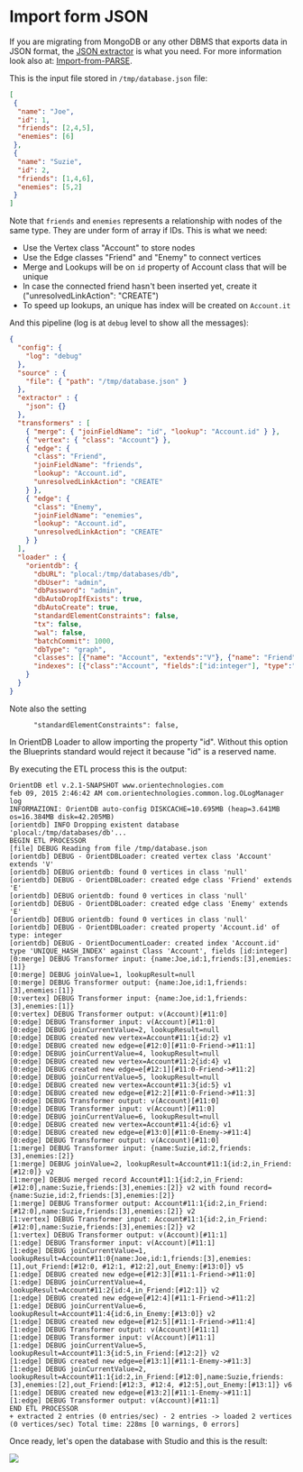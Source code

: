 # Import form JSON

If you are migrating from MongoDB or any other DBMS that exports data in JSON format, the [JSON extractor](Extractor.md#json) is what you need. For more information look also at: [Import-from-PARSE](Import-from-PARSE.md).

This is the input file stored in `/tmp/database.json` file:

```json
[
 {
  "name": "Joe",
  "id": 1,
  "friends": [2,4,5],
  "enemies": [6]
 },
 {
  "name": "Suzie",
  "id": 2,
  "friends": [1,4,6],
  "enemies": [5,2]
 }
]
```

Note that `friends` and `enemies` represents a relationship with nodes of the same type. They are under form of array if IDs. This is what we need:
- Use the Vertex class "Account" to store nodes
- Use the Edge classes "Friend" and "Enemy" to connect vertices
- Merge and Lookups will be on `id` property of Account class that will be unique
- In case the connected friend hasn't been inserted yet, create it ("unresolvedLinkAction": "CREATE")
- To speed up lookups, an unique has index will be created on `Account.it`

And this pipeline (log is at `debug` level to show all the messages):

```json
{
  "config": {
    "log": "debug"
  },
  "source" : {
    "file": { "path": "/tmp/database.json" }
  },
  "extractor" : {
    "json": {}
  },
  "transformers" : [
    { "merge": { "joinFieldName": "id", "lookup": "Account.id" } },
    { "vertex": { "class": "Account"} },
    { "edge": {
      "class": "Friend",
      "joinFieldName": "friends",
      "lookup": "Account.id",
      "unresolvedLinkAction": "CREATE"
    } },
    { "edge": {
      "class": "Enemy",
      "joinFieldName": "enemies",
      "lookup": "Account.id",
      "unresolvedLinkAction": "CREATE"
    } }
  ],
  "loader" : {
    "orientdb": {
      "dbURL": "plocal:/tmp/databases/db",
      "dbUser": "admin",
      "dbPassword": "admin",
      "dbAutoDropIfExists": true,
      "dbAutoCreate": true,
      "standardElementConstraints": false,
      "tx": false,
      "wal": false,
      "batchCommit": 1000,
      "dbType": "graph",
      "classes": [{"name": "Account", "extends":"V"}, {"name": "Friend", "extends":"E"}, {"name": 'Enemy', "extends":"E"}],
      "indexes": [{"class":"Account", "fields":["id:integer"], "type":"UNIQUE_HASH_INDEX" }]
    }
  }
}
```

Note also the setting

```
      "standardElementConstraints": false,
```

In OrientDB Loader to allow importing the property "id". Without this option the Blueprints standard would reject it because "id" is a reserved name.

By executing the ETL process this is the output:

```
OrientDB etl v.2.1-SNAPSHOT www.orientechnologies.com
feb 09, 2015 2:46:42 AM com.orientechnologies.common.log.OLogManager log
INFORMAZIONI: OrientDB auto-config DISKCACHE=10.695MB (heap=3.641MB os=16.384MB disk=42.205MB)
[orientdb] INFO Dropping existent database 'plocal:/tmp/databases/db'...
BEGIN ETL PROCESSOR
[file] DEBUG Reading from file /tmp/database.json
[orientdb] DEBUG - OrientDBLoader: created vertex class 'Account' extends 'V'
[orientdb] DEBUG orientdb: found 0 vertices in class 'null'
[orientdb] DEBUG - OrientDBLoader: created edge class 'Friend' extends 'E'
[orientdb] DEBUG orientdb: found 0 vertices in class 'null'
[orientdb] DEBUG - OrientDBLoader: created edge class 'Enemy' extends 'E'
[orientdb] DEBUG orientdb: found 0 vertices in class 'null'
[orientdb] DEBUG - OrientDBLoader: created property 'Account.id' of type: integer
[orientdb] DEBUG - OrientDocumentLoader: created index 'Account.id' type 'UNIQUE_HASH_INDEX' against Class 'Account', fields [id:integer]
[0:merge] DEBUG Transformer input: {name:Joe,id:1,friends:[3],enemies:[1]}
[0:merge] DEBUG joinValue=1, lookupResult=null
[0:merge] DEBUG Transformer output: {name:Joe,id:1,friends:[3],enemies:[1]}
[0:vertex] DEBUG Transformer input: {name:Joe,id:1,friends:[3],enemies:[1]}
[0:vertex] DEBUG Transformer output: v(Account)[#11:0]
[0:edge] DEBUG Transformer input: v(Account)[#11:0]
[0:edge] DEBUG joinCurrentValue=2, lookupResult=null
[0:edge] DEBUG created new vertex=Account#11:1{id:2} v1
[0:edge] DEBUG created new edge=e[#12:0][#11:0-Friend->#11:1]
[0:edge] DEBUG joinCurrentValue=4, lookupResult=null
[0:edge] DEBUG created new vertex=Account#11:2{id:4} v1
[0:edge] DEBUG created new edge=e[#12:1][#11:0-Friend->#11:2]
[0:edge] DEBUG joinCurrentValue=5, lookupResult=null
[0:edge] DEBUG created new vertex=Account#11:3{id:5} v1
[0:edge] DEBUG created new edge=e[#12:2][#11:0-Friend->#11:3]
[0:edge] DEBUG Transformer output: v(Account)[#11:0]
[0:edge] DEBUG Transformer input: v(Account)[#11:0]
[0:edge] DEBUG joinCurrentValue=6, lookupResult=null
[0:edge] DEBUG created new vertex=Account#11:4{id:6} v1
[0:edge] DEBUG created new edge=e[#13:0][#11:0-Enemy->#11:4]
[0:edge] DEBUG Transformer output: v(Account)[#11:0]
[1:merge] DEBUG Transformer input: {name:Suzie,id:2,friends:[3],enemies:[2]}
[1:merge] DEBUG joinValue=2, lookupResult=Account#11:1{id:2,in_Friend:[#12:0]} v2
[1:merge] DEBUG merged record Account#11:1{id:2,in_Friend:[#12:0],name:Suzie,friends:[3],enemies:[2]} v2 with found record={name:Suzie,id:2,friends:[3],enemies:[2]}
[1:merge] DEBUG Transformer output: Account#11:1{id:2,in_Friend:[#12:0],name:Suzie,friends:[3],enemies:[2]} v2
[1:vertex] DEBUG Transformer input: Account#11:1{id:2,in_Friend:[#12:0],name:Suzie,friends:[3],enemies:[2]} v2
[1:vertex] DEBUG Transformer output: v(Account)[#11:1]
[1:edge] DEBUG Transformer input: v(Account)[#11:1]
[1:edge] DEBUG joinCurrentValue=1, lookupResult=Account#11:0{name:Joe,id:1,friends:[3],enemies:[1],out_Friend:[#12:0, #12:1, #12:2],out_Enemy:[#13:0]} v5
[1:edge] DEBUG created new edge=e[#12:3][#11:1-Friend->#11:0]
[1:edge] DEBUG joinCurrentValue=4, lookupResult=Account#11:2{id:4,in_Friend:[#12:1]} v2
[1:edge] DEBUG created new edge=e[#12:4][#11:1-Friend->#11:2]
[1:edge] DEBUG joinCurrentValue=6, lookupResult=Account#11:4{id:6,in_Enemy:[#13:0]} v2
[1:edge] DEBUG created new edge=e[#12:5][#11:1-Friend->#11:4]
[1:edge] DEBUG Transformer output: v(Account)[#11:1]
[1:edge] DEBUG Transformer input: v(Account)[#11:1]
[1:edge] DEBUG joinCurrentValue=5, lookupResult=Account#11:3{id:5,in_Friend:[#12:2]} v2
[1:edge] DEBUG created new edge=e[#13:1][#11:1-Enemy->#11:3]
[1:edge] DEBUG joinCurrentValue=2, lookupResult=Account#11:1{id:2,in_Friend:[#12:0],name:Suzie,friends:[3],enemies:[2],out_Friend:[#12:3, #12:4, #12:5],out_Enemy:[#13:1]} v6
[1:edge] DEBUG created new edge=e[#13:2][#11:1-Enemy->#11:1]
[1:edge] DEBUG Transformer output: v(Account)[#11:1]
END ETL PROCESSOR
+ extracted 2 entries (0 entries/sec) - 2 entries -> loaded 2 vertices (0 vertices/sec) Total time: 228ms [0 warnings, 0 errors]
```

Once ready, let's open the database with Studio and this is the result:

![](http://www.orientechnologies.com/images/etl_imported_json.png)